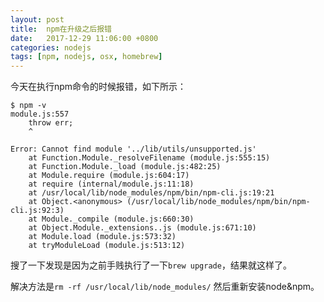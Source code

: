 ```yaml
---
layout: post
title:  npm在升级之后报错
date:   2017-12-29 11:06:00 +0800
categories: nodejs
tags: [npm, nodejs, osx, homebrew]
---
```


今天在执行npm命令的时候报错，如下所示：

```
$ npm -v
module.js:557
    throw err;
    ^

Error: Cannot find module '../lib/utils/unsupported.js'
    at Function.Module._resolveFilename (module.js:555:15)
    at Function.Module._load (module.js:482:25)
    at Module.require (module.js:604:17)
    at require (internal/module.js:11:18)
    at /usr/local/lib/node_modules/npm/bin/npm-cli.js:19:21
    at Object.<anonymous> (/usr/local/lib/node_modules/npm/bin/npm-cli.js:92:3)
    at Module._compile (module.js:660:30)
    at Object.Module._extensions..js (module.js:671:10)
    at Module.load (module.js:573:32)
    at tryModuleLoad (module.js:513:12)
```

搜了一下发现是因为之前手贱执行了一下`brew upgrade`，结果就这样了。

解决方法是`rm -rf /usr/local/lib/node_modules/` 然后重新安装node&npm。

